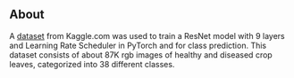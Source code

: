 ## About

A [dataset](https://www.kaggle.com/datasets/vipoooool/new-plant-diseases-dataset) from Kaggle.com was used to train a ResNet model with 9 layers and Learning Rate Scheduler in PyTorch and for class prediction. This dataset consists of about 87K rgb images of healthy and diseased crop leaves, categorized into 38 different classes.
